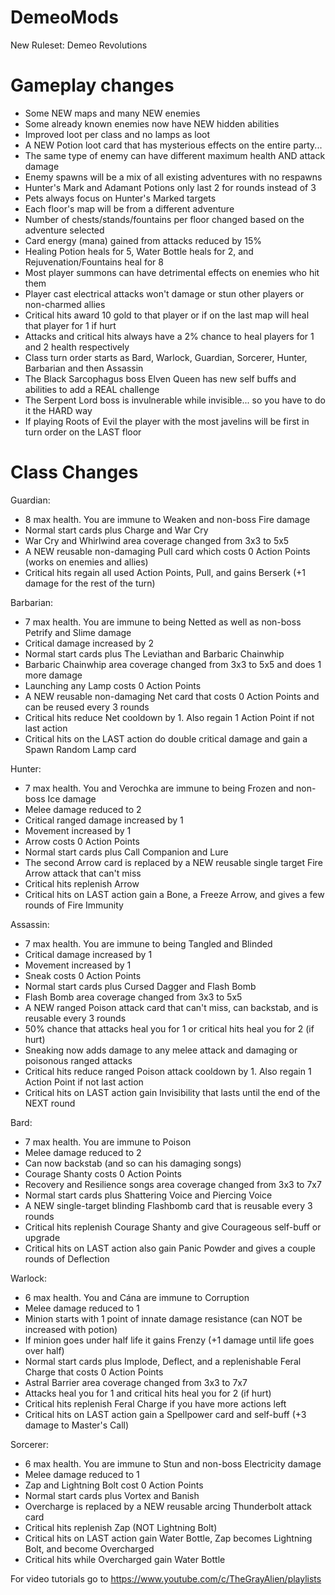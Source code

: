 # DemeoMods
New Ruleset: Demeo Revolutions

Gameplay changes
================

- Some NEW maps and many NEW enemies
- Some already known enemies now have NEW hidden abilities
- Improved loot per class and no lamps as loot
- A NEW Potion loot card that has mysterious effects on the entire party...
- The same type of enemy can have different maximum health AND attack damage
- Enemy spawns will be a mix of all existing adventures with no respawns
- Hunter's Mark and Adamant Potions only last 2 for rounds instead of 3
- Pets always focus on Hunter's Marked targets
- Each floor's map will be from a different adventure
- Number of chests/stands/fountains per floor changed based on the adventure selected
- Card energy (mana) gained from attacks reduced by 15%
- Healing Potion heals for 5, Water Bottle heals for 2, and Rejuvenation/Fountains heal for 8
- Most player summons can have detrimental effects on enemies who hit them
- Player cast electrical attacks won't damage or stun other players or non-charmed allies
- Critical hits award 10 gold to that player or if on the last map will heal that player for 1 if hurt
- Attacks and critical hits always have a 2% chance to heal players for 1 and 2 health respectively
- Class turn order starts as Bard, Warlock, Guardian, Sorcerer, Hunter, Barbarian and then Assassin
- The Black Sarcophagus boss Elven Queen has new self buffs and abilities to add a REAL challenge
- The Serpent Lord boss is invulnerable while invisible... so you have to do it the HARD way
- If playing Roots of Evil the player with the most javelins will be first in turn order on the LAST floor

Class Changes
=============

Guardian:
- 8 max health. You are immune to Weaken and non-boss Fire damage
- Normal start cards plus Charge and War Cry
- War Cry and Whirlwind area coverage changed from 3x3 to 5x5
- A NEW reusable non-damaging Pull card which costs 0 Action Points (works on enemies and allies)
- Critical hits regain all used Action Points, Pull, and gains Berserk (+1 damage for the rest of the turn)

Barbarian:
- 7 max health. You are immune to being Netted as well as non-boss Petrify and Slime damage 
- Critical damage increased by 2
- Normal start cards plus The Leviathan and Barbaric Chainwhip
- Barbaric Chainwhip area coverage changed from 3x3 to 5x5 and does 1 more damage
- Launching any Lamp costs 0 Action Points
- A NEW reusable non-damaging Net card that costs 0 Action Points and can be reused every 3 rounds
- Critical hits reduce Net cooldown by 1. Also regain 1 Action Point if not last action
- Critical hits on the LAST action do double critical damage and gain a Spawn Random Lamp card

Hunter:
- 7 max health. You and Verochka are immune to being Frozen and non-boss Ice damage
- Melee damage reduced to 2
- Critical ranged damage increased by 1
- Movement increased by 1
- Arrow costs 0 Action Points
- Normal start cards plus Call Companion and Lure
- The second Arrow card is replaced by a NEW reusable single target Fire Arrow attack that can't miss
- Critical hits replenish Arrow
- Critical hits on LAST action gain a Bone, a Freeze Arrow, and gives a few rounds of Fire Immunity

Assassin:
- 7 max health. You are immune to being Tangled and Blinded
- Critical damage increased by 1
- Movement increased by 1
- Sneak costs 0 Action Points
- Normal start cards plus Cursed Dagger and Flash Bomb
- Flash Bomb area coverage changed from 3x3 to 5x5
- A NEW ranged Poison attack card that can't miss, can backstab, and is reusable every 3 rounds
- 50% chance that attacks heal you for 1 or critical hits heal you for 2 (if hurt)
- Sneaking now adds damage to any melee attack and damaging or poisonous ranged attacks
- Critical hits reduce ranged Poison attack cooldown by 1. Also regain 1 Action Point if not last action
- Critical hits on LAST action gain Invisibility that lasts until the end of the NEXT round

Bard:
- 7 max health. You are immune to Poison
- Melee damage reduced to 2
- Can now backstab (and so can his damaging songs)
- Courage Shanty costs 0 Action Points
- Recovery and Resilience songs area coverage changed from 3x3 to 7x7
- Normal start cards plus Shattering Voice and Piercing Voice
- A NEW single-target blinding Flashbomb card that is reusable every 3 rounds
- Critical hits replenish Courage Shanty and give Courageous self-buff or upgrade
- Critical hits on LAST action also gain Panic Powder and gives a couple rounds of Deflection

Warlock:
- 6 max health. You and Cána are immune to Corruption
- Melee damage reduced to 1
- Minion starts with 1 point of innate damage resistance (can NOT be increased with potion)
- If minion goes under half life it gains Frenzy (+1 damage until life goes over half)
- Normal start cards plus Implode, Deflect, and a replenishable Feral Charge that costs 0 Action Points
- Astral Barrier area coverage changed from 3x3 to 7x7
- Attacks heal you for 1 and critical hits heal you for 2 (if hurt)
- Critical hits replenish Feral Charge if you have more actions left
- Critical hits on LAST action gain a Spellpower card and self-buff (+3 damage to Master's Call)

Sorcerer:
- 6 max health. You are immune to Stun and non-boss Electricity damage
- Melee damage reduced to 1
- Zap and Lightning Bolt cost 0 Action Points
- Normal start cards plus Vortex and Banish
- Overcharge is replaced by a NEW reusable arcing Thunderbolt attack card
- Critical hits replenish Zap (NOT Lightning Bolt)
- Critical hits on LAST action gain Water Bottle,  Zap becomes Lightning Bolt, and become Overcharged
- Critical hits while Overcharged gain Water Bottle

For video tutorials go to https://www.youtube.com/c/TheGrayAlien/playlists


